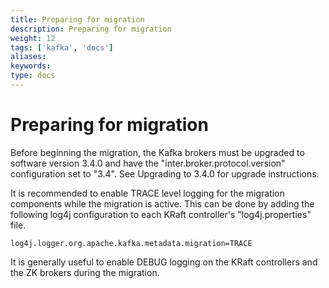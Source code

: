 ```yaml
---
title: Preparing for migration
description: Preparing for migration
weight: 12
tags: ['kafka', 'docs']
aliases: 
keywords: 
type: docs
---
```


# Preparing for migration

Before beginning the migration, the Kafka brokers must be upgraded to software version 3.4.0 and have the "inter.broker.protocol.version" configuration set to "3.4". See Upgrading to 3.4.0 for upgrade instructions. 

It is recommended to enable TRACE level logging for the migration components while the migration is active. This can be done by adding the following log4j configuration to each KRaft controller's "log4j.properties" file. 
    
    
    log4j.logger.org.apache.kafka.metadata.migration=TRACE

It is generally useful to enable DEBUG logging on the KRaft controllers and the ZK brokers during the migration. 
